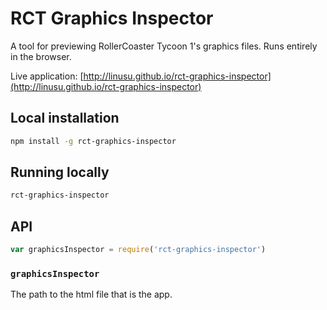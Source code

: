 # RCT Graphics Inspector

A tool for previewing RollerCoaster Tycoon 1's graphics files. Runs entirely in
the browser.

Live application: [http://linusu.github.io/rct-graphics-inspector](http://linusu.github.io/rct-graphics-inspector)

## Local installation

```sh
npm install -g rct-graphics-inspector
```

## Running locally

```sh
rct-graphics-inspector
```

## API

```javascript
var graphicsInspector = require('rct-graphics-inspector')
```

### `graphicsInspector`

The path to the html file that is the app.
